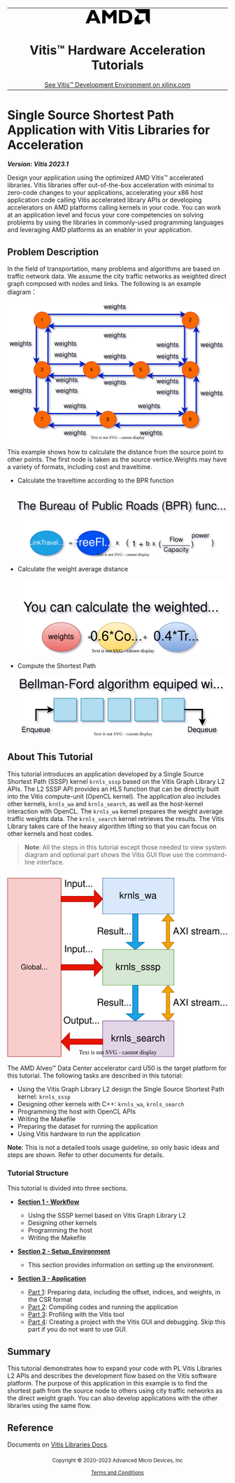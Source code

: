 <table width="100%">
 <tr width="100%">
    <td align="center"><img src="https://raw.githubusercontent.com/Xilinx/Image-Collateral/main/xilinx-logo.png" width="30%"/><h1>Vitis™ Hardware Acceleration Tutorials</h1>
    <a href="https://www.xilinx.com/products/design-tools/vitis.html">See Vitis™ Development Environment on xilinx.com</a>
    </td>
 </tr>
</table>

# Single Source Shortest Path Application with Vitis Libraries for Acceleration

***Version: Vitis 2023.1***

Design your application using the optimized AMD Vitis&trade; accelerated libraries. Vitis libraries offer out-of-the-box acceleration with minimal to zero-code changes to your applications, accelerating your x86 host application code calling Vitis accelerated library APIs or developing accelerators on AMD platforms calling kernels in your code. You can work at an application level and focus your core competencies on solving problems by using the libraries in commonly-used programming languages and leveraging AMD platforms as an enabler in your application.

## Problem Description

In the field of transportation, many problems and algorithms are based on traffic network data. We assume the city traffic networks as weighted direct graph composed with nodes and links. The following is an example diagram：

![traffic network diagram](./images/traffic_networks_example.svg) 

This example shows how to calculate the distance from the source point to other points. The first node is taken as the source vertice.Weights may have a variety of formats, including cost and traveltime. 

* Calculate the traveltime according to the BPR function
  
  ![bpr diagram](./images/bpr_function.svg)

 
* Calculate the weight average distance

  ![weight diagram](./images/weight_average.svg)

* Compute the Shortest Path

  ![sssp diagram](./images/sssp.svg)


## About This Tutorial

This tutorial introduces an application developed by a Single Source Shortest Path (SSSP) kernel ```krnls_sssp``` based on the Vitis Graph Library L2 APIs. The L2 SSSP API provides an HLS function that can be directly built into the Vitis compute-unit (OpenCL kernel). The application also includes other kernels, ```krnls_wa``` and ```krnls_search```, as well as the host-kernel interaction with OpenCL. The ```krnls_wa``` kernel prepares the weight average traffic weights data. The ```krnls_search``` kernel retrieves the results. The Vitis Library takes care of the heavy algorithm lifting so that you can focus on other kernels and host codes. 

> **Note**: All the steps in this tutorial except those needed to view system diagram and optional part shows the Vitis GUI flow use the command-line interface.

![top block diagram](./images/block_diagram-top.svg)

The AMD Alveo&trade; Data Center accelerator card U50 is the target platform for this tutorial. The following tasks are described in this tutorial:

* Using the Vitis Graph Library L2 design the Single Source Shortest Path kernel: ```krnls_sssp```
* Designing other kernels with C++: ```krnls_wa```, ```krnls_search``` 
* Programming the host with OpenCL APIs
* Writing the Makefile
* Preparing the dataset for running the application
* Using Vitis hardware to run the application

**Note**: This is not a detailed tools usage guideline, so only basic ideas and steps are shown. Refer to other documents for details.


### Tutorial Structure

This tutorial is divided into three sections.

* [**Section 1 - Workflow**](./01-Workflow/README.md)

  * UsIng the SSSP kernel based on Vitis Graph Library L2
  * Designing other kernels
  * Programming the host
  * Writing the Makefile
  
* [**Section 2 - Setup_Environment**](./02-Setup_Environment/README.md)
 
  * This section provides information on setting up the environment.

* [**Section 3 - Application**](./03-Application/README.md)

  * [Part 1](./03-Application/docs/data_processing.md): Preparing data, including the offset, indices, and weights, in the CSR format 
  * [Part 2](./03-Application/docs/run_the_application.md): Compiling codes and running the application
  * [Part 3](./03-Application/docs/profiling.md): Profiling with the Vitis tool
  * [Part 4](./03-Application/docs/gui.md): Creating a project with the Vitis GUI and debugging. Skip this part if you do not want to use GUI.

## Summary

This tutorial demonstrates how to expand your code with PL Vitis Libraries L2 APIs and describes the development flow based on the Vitis software platform. The purpose of this application in this example is to find the shortest path from the source node to others using city traffic networks as the direct weight graph. You can also develop applications with the other libraries using the same flow.

## Reference

Documents on [Vitis Libraries Docs](https://docs.xilinx.com/r/en-US/Vitis_Libraries).


<p class="sphinxhide" align="center"><sub>Copyright © 2020–2023 Advanced Micro Devices, Inc</sub></p>

<p class="sphinxhide" align="center"><sup><a href="https://www.amd.com/en/corporate/copyright">Terms and Conditions</a></sup></p>
